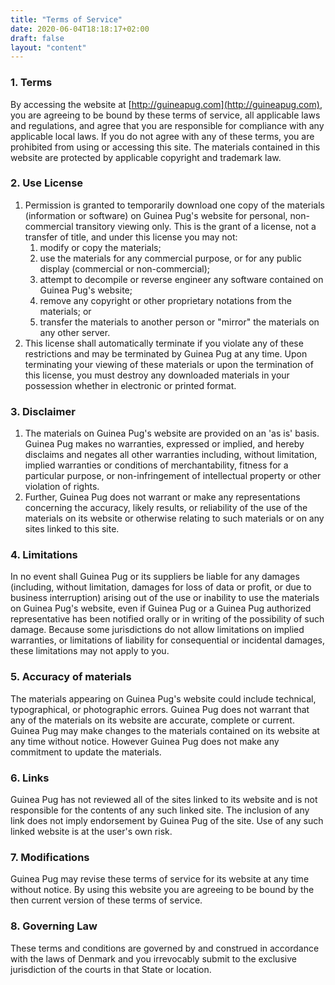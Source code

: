 ```yaml
---
title: "Terms of Service"
date: 2020-06-04T18:18:17+02:00
draft: false
layout: "content"
---
```


### 1\. Terms

By accessing the website at [http://guineapug.com](http://guineapug.com), you are agreeing to be bound by these terms of service, all applicable laws and regulations, and agree that you are responsible for compliance with any applicable local laws. If you do not agree with any of these terms, you are prohibited from using or accessing this site. The materials contained in this website are protected by applicable copyright and trademark law.

### 2\. Use License

1.  Permission is granted to temporarily download one copy of the materials (information or software) on Guinea Pug's website for personal, non-commercial transitory viewing only. This is the grant of a license, not a transfer of title, and under this license you may not:
    1.  modify or copy the materials;
    2.  use the materials for any commercial purpose, or for any public display (commercial or non-commercial);
    3.  attempt to decompile or reverse engineer any software contained on Guinea Pug's website;
    4.  remove any copyright or other proprietary notations from the materials; or
    5.  transfer the materials to another person or "mirror" the materials on any other server.
2.  This license shall automatically terminate if you violate any of these restrictions and may be terminated by Guinea Pug at any time. Upon terminating your viewing of these materials or upon the termination of this license, you must destroy any downloaded materials in your possession whether in electronic or printed format.

### 3\. Disclaimer

1.  The materials on Guinea Pug's website are provided on an 'as is' basis. Guinea Pug makes no warranties, expressed or implied, and hereby disclaims and negates all other warranties including, without limitation, implied warranties or conditions of merchantability, fitness for a particular purpose, or non-infringement of intellectual property or other violation of rights.
2.  Further, Guinea Pug does not warrant or make any representations concerning the accuracy, likely results, or reliability of the use of the materials on its website or otherwise relating to such materials or on any sites linked to this site.

### 4\. Limitations

In no event shall Guinea Pug or its suppliers be liable for any damages (including, without limitation, damages for loss of data or profit, or due to business interruption) arising out of the use or inability to use the materials on Guinea Pug's website, even if Guinea Pug or a Guinea Pug authorized representative has been notified orally or in writing of the possibility of such damage. Because some jurisdictions do not allow limitations on implied warranties, or limitations of liability for consequential or incidental damages, these limitations may not apply to you.

### 5\. Accuracy of materials

The materials appearing on Guinea Pug's website could include technical, typographical, or photographic errors. Guinea Pug does not warrant that any of the materials on its website are accurate, complete or current. Guinea Pug may make changes to the materials contained on its website at any time without notice. However Guinea Pug does not make any commitment to update the materials.

### 6\. Links

Guinea Pug has not reviewed all of the sites linked to its website and is not responsible for the contents of any such linked site. The inclusion of any link does not imply endorsement by Guinea Pug of the site. Use of any such linked website is at the user's own risk.

### 7\. Modifications

Guinea Pug may revise these terms of service for its website at any time without notice. By using this website you are agreeing to be bound by the then current version of these terms of service.

### 8\. Governing Law

These terms and conditions are governed by and construed in accordance with the laws of Denmark and you irrevocably submit to the exclusive jurisdiction of the courts in that State or location.
